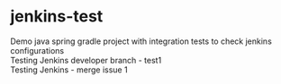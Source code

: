# jenkins-test
Demo java spring gradle project with integration tests to check jenkins configurations  
Testing Jenkins developer branch - test1    
Testing Jenkins - merge issue 1
